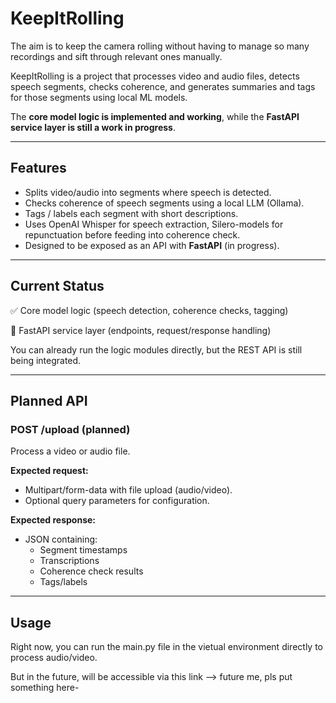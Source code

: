 # KeepItRolling

The aim is to keep the camera rolling without having to manage so many recordings and sift through relevant ones manually.

KeepItRolling is a project that processes video and audio files, detects speech segments, checks coherence, and generates summaries and tags for those segments using local ML models.

The **core model logic is implemented and working**, while the **FastAPI service layer is still a work in progress**.

---

## Features

- Splits video/audio into segments where speech is detected.  
- Checks coherence of speech segments using a local LLM (Ollama).  
- Tags / labels each segment with short descriptions.  
- Uses OpenAI Whisper for speech extraction, Silero-models for repunctuation before feeding into coherence check.
- Designed to be exposed as an API with **FastAPI** (in progress).

---

## Current Status

✅ Core model logic (speech detection, coherence checks, tagging)

🚧 FastAPI service layer (endpoints, request/response handling)  

You can already run the logic modules directly, but the REST API is still being integrated.

---

## Planned API

### POST /upload (planned)
Process a video or audio file.

**Expected request:**
- Multipart/form-data with file upload (audio/video).
- Optional query parameters for configuration.

**Expected response:**
- JSON containing:
  - Segment timestamps
  - Transcriptions  
  - Coherence check results
  - Tags/labels

---

## Usage

Right now, you can run the main.py file in the vietual environment directly to process audio/video.

But in the future, will be accessible via this link --> future me, pls put something here-
